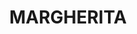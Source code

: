 ---
title: MARGHERITA
image: /pizza/Margherita.webp
price: 10
beforePrice: 16
rating: 4
desc: A hugely popular margherita, with a deliciously tangy single cheese topping
newArrival: false
veg: true
totalReviews: 100 
type: pizza
detailPath: /menu/4
---